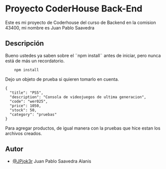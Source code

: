 
# Proyecto CoderHouse Back-End

Este es mi proyecto de Coderhouse del curso de Backend en la comision 43400, mi nombre es Juan Pablo Saavedra


## Descripción

Bueno ustedes ya saben sobre el ¨npm install¨ antes de iniciar, pero nunca está de más un recordatorio.

```
    npm install
```

Dejo un objeto de prueba si quieren tomarlo en cuenta.
```
{
  "title": "PS5",
  "description": "Consola de videojuegos de ultima generacion",
  "code": "wer025",
  "price": 1050,
  "stock": 50,
  "category": "pruebas"
}
```
Para agregar productos, de igual manera con la pruebas que hice estan los archivos creados.
## Autor

- [@JPjok3r](https://github.com/JPjok3r) Juan Pablo Saavedra Alanis


